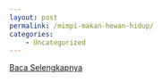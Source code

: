```yaml
---
layout: post
permalink: /mimpi-makan-hewan-hidup/
categories:
    - Uncategorized
---
```


[Baca Selengkapnya](/03)